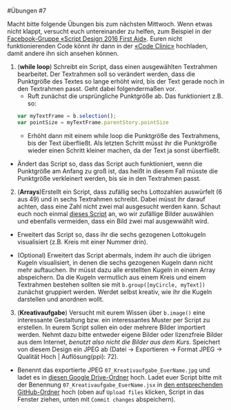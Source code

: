 #Übungen #7

Macht bitte folgende Übungen bis zum nächsten Mittwoch. Wenn etwas nicht klappt, versucht euch untereinander zu helfen, zum Beispiel in der [Facebook-Gruppe «Script Design 2016 First Aid»](https://www.facebook.com/groups/1760227230910812/). Euren nicht funktionierenden Code könnt ihr dann in der [«Code Clinic»](https://github.com/typografie-haw-hamburg/Typografie-programmieren/tree/master/CodeClinic) hochladen, damit andere ihn sich ansehen können.

1. (**while loop**) Schreibt ein Script, dass einen ausgewählten Textrahmen bearbeitet. Der Textrahmen soll so verändert werden, dass die Punktgröße des Textes so lange erhöht wird, bis der Text gerade noch in den Textrahmen passt. Geht dabei folgendermaßen vor.
    * Ruft zunächst die ursprüngliche Punktgröße ab. Das funktioniert z.B. so:
    ```js
    var myTextFrame = b.selection();
    var pointSize = myTextFrame.parentStory.pointSize
    ```
    * Erhöht dann mit einem while loop die Punktgröße des Textrahmens, bis der Text überfließt. Als letzten Schritt müsst ihr die Punktgröße wieder einen Schritt kleiner machen, da der Text ja sonst überfließt.
  * Ändert das Script so, dass das Script auch funktioniert, wenn die Punktgröße am Anfang zu groß ist, das heißt in diesem Fall müsste die Punktgröße verkleinert werden, bis sie in den Textrahmen passt.

2. (**Arrays**)Erstellt ein Script, dass zufällig sechs Lottozahlen auswürfelt (6 aus 49) und in sechs Textrahmen schreibt. Dabei müsst ihr darauf achten, dass eine Zahl nicht zwei mal ausgesucht werden kann. Schaut euch noch einmal [dieses Script](https://github.com/typografie-haw-hamburg/Typografie-programmieren/blob/master/scripts/07_spreadImagesInDocument.jsx) an, wo wir zufällige Bilder auswählen und ebenfalls vermeiden, dass ein Bild zwei mal ausgewwählt wird.

  * Erweitert das Script so, dass ihr die sechs gezogenen Lottokugeln visualisiert (z.B. Kreis mit einer Nummer drin).

  * (Optional) Erweitert das Script abermals, indem ihr auch die übrigen Kugeln visualisiert, in denen die sechs gezogenen Kugeln dann nicht mehr auftauchen. Ihr müsst dazu alle erstellten Kugeln in einem Array abspeichern. Da die Kugeln vermutlich aus einem Kreis und einem Textrahmen bestehen sollten sie mit `b.group([myCircle, myText])` zunächst gruppiert werden. Werdet selbst kreativ, wie ihr die Kugeln darstellen und anordnen wollt.


3. (**Kreativaufgabe**) Versucht mit eurem Wissen über `b.image()` eine interessante Gestaltung bzw. ein interessantes Muster per Script zu erstellen. In eurem Script sollen ein oder mehrere Bilder importiert werden. Nehmt dazu bitte entweder eigene Bilder oder lizenzfreie Bilder aus dem Internet, *benutzt also nicht die Bilder aus dem Kurs*. Speichert von diesem Design ein JPEG ab (Datei -> Exportieren -> Format JPEG -> Qualität Hoch | Auflösung(ppi): 72).

  * Benennt das exportierte JPEG `07_Kreativaufgabe_EuerName.jpg` und ladet es in [diesen Google Drive-Ordner](https://drive.google.com/open?id=0B6USBbEchpCkNGg3S1pyN0phLVE) hoch. Ladet euer Script bitte mit der Benennung `07_Kreativaufgabe_EuerName.jsx` in [den entsprechenden GitHub-Ordner](https://github.com/typografie-haw-hamburg/Typografie-programmieren/tree/master/Uebungen/Loesungen/07) hoch (oben auf `Upload files` klicken, Script in das Fenster ziehen, unten mit `Commit changes` abspeichern).